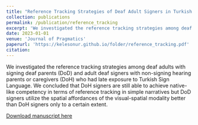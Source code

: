 ```yaml
---
title: "Reference Tracking Strategies of Deaf Adult Signers in Turkish Sign Language"
collection: publications
permalink: /publication/reference_tracking
excerpt: 'We investigated the reference tracking strategies among deaf adults with signing deaf parents (DoD) and adult deaf signers with non-signing hearing parents or caregivers (DoH) who had late exposure to Turkish Sign Language.'
date: 2023-01-01
venue: 'Journal of Pragmatics'
paperurl: 'https://kelesonur.github.io/folder/reference_tracking.pdf'
citation: 
---
```

We investigated the reference tracking strategies among deaf adults with signing deaf parents (DoD) and adult deaf signers with non-signing hearing parents or caregivers (DoH) who had late exposure to Turkish Sign Language. We concluded that DoH signers are still able to achieve native-like competency in terms of reference tracking in simple narratives but DoD signers utilize the spatial affordances of the visual-spatial modality better than DoH signers only to a certain extent.

[Download manuscript here](https://kelesonur.github.io/folder/reference_tracking.pdf)

